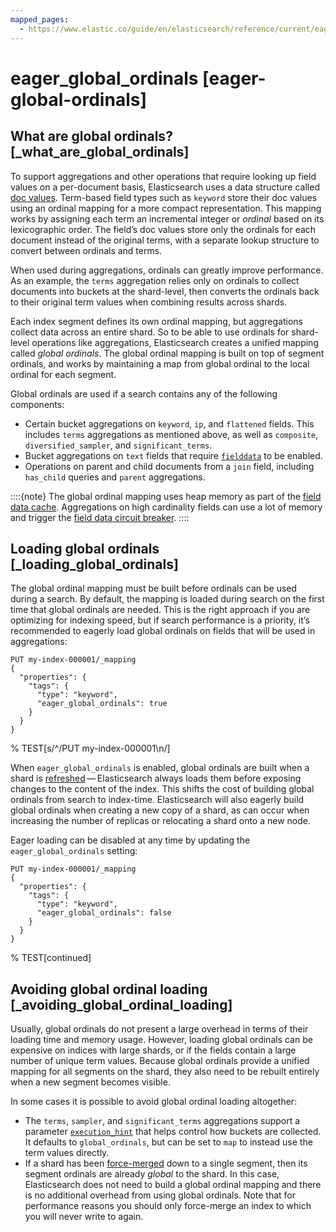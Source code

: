 ```yaml
---
mapped_pages:
  - https://www.elastic.co/guide/en/elasticsearch/reference/current/eager-global-ordinals.html
---
```


# eager_global_ordinals [eager-global-ordinals]

## What are global ordinals? [_what_are_global_ordinals]

To support aggregations and other operations that require looking up field values on a per-document basis, Elasticsearch uses a data structure called [doc values](/reference/elasticsearch/mapping-reference/doc-values.md). Term-based field types such as `keyword` store their doc values using an ordinal mapping for a more compact representation. This mapping works by assigning each term an incremental integer or *ordinal* based on its lexicographic order. The field’s doc values store only the ordinals for each document instead of the original terms, with a separate lookup structure to convert between ordinals and terms.

When used during aggregations, ordinals can greatly improve performance. As an example, the `terms` aggregation relies only on ordinals to collect documents into buckets at the shard-level, then converts the ordinals back to their original term values when combining results across shards.

Each index segment defines its own ordinal mapping, but aggregations collect data across an entire shard. So to be able to use ordinals for shard-level operations like aggregations, Elasticsearch creates a unified mapping called *global ordinals*. The global ordinal mapping is built on top of segment ordinals, and works by maintaining a map from global ordinal to the local ordinal for each segment.

Global ordinals are used if a search contains any of the following components:

* Certain bucket aggregations on `keyword`, `ip`, and `flattened` fields. This includes `terms` aggregations as mentioned above, as well as `composite`, `diversified_sampler`, and `significant_terms`.
* Bucket aggregations on `text` fields that require [`fielddata`](/reference/elasticsearch/mapping-reference/text.md#fielddata-mapping-param) to be enabled.
* Operations on parent and child documents from a `join` field, including `has_child` queries and `parent` aggregations.

::::{note}
The global ordinal mapping uses heap memory as part of the [field data cache](/reference/elasticsearch/configuration-reference/field-data-cache-settings.md). Aggregations on high cardinality fields can use a lot of memory and trigger the [field data circuit breaker](/reference/elasticsearch/configuration-reference/circuit-breaker-settings.md#fielddata-circuit-breaker).
::::



## Loading global ordinals [_loading_global_ordinals]

The global ordinal mapping must be built before ordinals can be used during a search. By default, the mapping is loaded during search on the first time that global ordinals are needed. This is the right approach if you are optimizing for indexing speed, but if search performance is a priority, it’s recommended to eagerly load global ordinals on fields that will be used in aggregations:

```console
PUT my-index-000001/_mapping
{
  "properties": {
    "tags": {
      "type": "keyword",
      "eager_global_ordinals": true
    }
  }
}
```
% TEST[s/^/PUT my-index-000001\n/]

When `eager_global_ordinals` is enabled, global ordinals are built when a shard is [refreshed](https://www.elastic.co/docs/api/doc/elasticsearch/operation/operation-indices-refresh) — Elasticsearch always loads them before exposing changes to the content of the index. This shifts the cost of building global ordinals from search to index-time. Elasticsearch will also eagerly build global ordinals when creating a new copy of a shard, as can occur when increasing the number of replicas or relocating a shard onto a new node.

Eager loading can be disabled at any time by updating the `eager_global_ordinals` setting:

```console
PUT my-index-000001/_mapping
{
  "properties": {
    "tags": {
      "type": "keyword",
      "eager_global_ordinals": false
    }
  }
}
```
% TEST[continued]


## Avoiding global ordinal loading [_avoiding_global_ordinal_loading]

Usually, global ordinals do not present a large overhead in terms of their loading time and memory usage. However, loading global ordinals can be expensive on indices with large shards, or if the fields contain a large number of unique term values. Because global ordinals provide a unified mapping for all segments on the shard, they also need to be rebuilt entirely when a new segment becomes visible.

In some cases it is possible to avoid global ordinal loading altogether:

* The `terms`, `sampler`, and `significant_terms` aggregations support a parameter [`execution_hint`](/reference/aggregations/search-aggregations-bucket-terms-aggregation.md#search-aggregations-bucket-terms-aggregation-execution-hint) that helps control how buckets are collected. It defaults to `global_ordinals`, but can be set to `map` to instead use the term values directly.
* If a shard has been [force-merged](https://www.elastic.co/docs/api/doc/elasticsearch/operation/operation-indices-forcemerge) down to a single segment, then its segment ordinals are already *global* to the shard. In this case, Elasticsearch does not need to build a global ordinal mapping and there is no additional overhead from using global ordinals. Note that for performance reasons you should only force-merge an index to which you will never write to again.


